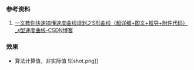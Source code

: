 ### 参考资料
1. [一文教你快速搞懂速度曲线规划之S形曲线（超详细+图文+推导+附件代码）_s型速度曲线-CSDN博客](https://blog.csdn.net/u010632165/article/details/104951091)

### 效果
- 算法计算值，非实际值
![[shot.png]]
